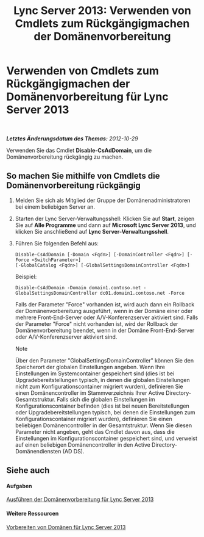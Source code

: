 ﻿---
title: 'Lync Server 2013: Verwenden von Cmdlets zum Rückgängigmachen der Domänenvorbereitung'
TOCTitle: Verwenden von Cmdlets zum Rückgängigmachen der Domänenvorbereitung
ms:assetid: 014dba5d-fcb3-44c9-9d63-ae0755276dac
ms:mtpsurl: https://technet.microsoft.com/de-de/library/Gg398071(v=OCS.15)
ms:contentKeyID: 49292981
ms.date: 05/19/2016
mtps_version: v=OCS.15
ms.translationtype: HT
---

# Verwenden von Cmdlets zum Rückgängigmachen der Domänenvorbereitung für Lync Server 2013

 

_**Letztes Änderungsdatum des Themas:** 2012-10-29_

Verwenden Sie das Cmdlet **Disable-CsAdDomain**, um die Domänenvorbereitung rückgängig zu machen.

## So machen Sie mithilfe von Cmdlets die Domänenvorbereitung rückgängig

1.  Melden Sie sich als Mitglied der Gruppe der Domänenadministratoren bei einem beliebigen Server an.

2.  Starten der Lync Server-Verwaltungsshell: Klicken Sie auf **Start**, zeigen Sie auf **Alle Programme** und dann auf **Microsoft Lync Server 2013**, und klicken Sie anschließend auf **Lync Server-Verwaltungsshell**.

3.  Führen Sie folgenden Befehl aus:
    
        Disable-CsAdDomain [-Domain <Fqdn>] [-DomainController <Fqdn>] [-Force <SwitchParameter>] 
        [-GlobalCatalog <Fqdn>] [-GlobalSettingsDomainController <Fqdn>] 
    
    Beispiel:
    
        Disable-CsAdDomain -Domain domain1.contoso.net -GlobalSettingsDomainController dc01.domain1.contoso.net -Force
    
    Falls der Parameter "Force" vorhanden ist, wird auch dann ein Rollback der Domänenvorbereitung ausgeführt, wenn in der Domäne einer oder mehrere Front-End-Server oder A/V-Konferenzserver aktiviert sind. Falls der Parameter "Force" nicht vorhanden ist, wird der Rollback der Domänenvorbereitung beendet, wenn in der Domäne Front-End-Server oder A/V-Konferenzserver aktiviert sind.
    

    > [!NOTE]
    > Über den Parameter "GlobalSettingsDomainController" können Sie den Speicherort der globalen Einstellungen angeben. Wenn Ihre Einstellungen im Systemcontainer gespeichert sind (dies ist bei Upgradebereitstellungen typisch, in denen die globalen Einstellungen nicht zum Konfigurationscontainer migriert wurden), definieren Sie einen Domänencontroller im Stammverzeichnis Ihrer Active Directory-Gesamtstruktur. Falls sich die globalen Einstellungen im Konfigurationscontainer befinden (dies ist bei neuen Bereitstellungen oder Upgradebereitstellungen typisch, bei denen die Einstellungen zum Konfigurationscontainer migriert wurden), definieren Sie einen beliebigen Domänencontroller in der Gesamtstruktur. Wenn Sie diesen Parameter nicht angeben, geht das Cmdlet davon aus, dass die Einstellungen im Konfigurationscontainer gespeichert sind, und verweist auf einen beliebigen Domänencontroller in den Active Directory-Domänendiensten (AD&nbsp;DS).



## Siehe auch

#### Aufgaben

[Ausführen der Domänenvorbereitung für Lync Server 2013](lync-server-2013-running-domain-preparation.md)  

#### Weitere Ressourcen

[Vorbereiten von Domänen für Lync Server 2013](lync-server-2013-preparing-domains.md)

